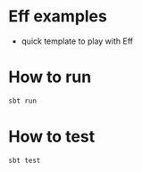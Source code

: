 # Eff examples

- quick template to play with Eff


# How to run

```sh
sbt run
```

# How to test

```sh
sbt test
```